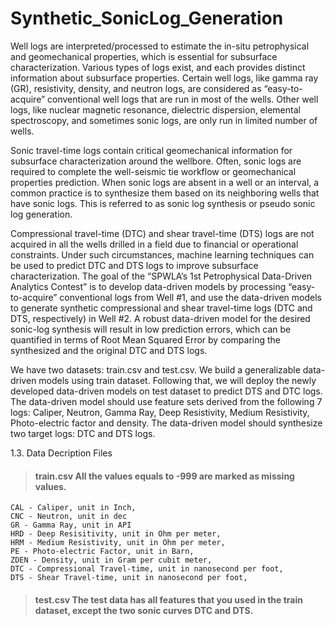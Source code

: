 # Synthetic_SonicLog_Generation
Well logs are interpreted/processed to estimate the in-situ petrophysical and geomechanical properties, which is essential for subsurface characterization. Various types of logs exist, and each provides distinct information about subsurface properties. Certain well logs, like gamma ray (GR), resistivity, density, and neutron logs, are considered as “easy-to-acquire” conventional well logs that are run in most of the wells. Other well logs, like nuclear magnetic resonance, dielectric dispersion, elemental spectroscopy, and sometimes sonic logs, are only run in limited number of wells.

Sonic travel-time logs contain critical geomechanical information for subsurface characterization around the wellbore. Often, sonic logs are required to complete the well-seismic tie workflow or geomechanical properties prediction. When sonic logs are absent in a well or an interval, a common practice is to synthesize them based on its neighboring wells that have sonic logs. This is referred to as sonic log synthesis or pseudo sonic log generation.

Compressional travel-time (DTC) and shear travel-time (DTS) logs are not acquired in all the wells drilled in a field due to financial or operational constraints. Under such circumstances, machine learning techniques can be used to predict DTC and DTS logs to improve subsurface characterization. The goal of the “SPWLA’s 1st Petrophysical Data-Driven Analytics Contest” is to develop data-driven models by processing “easy-to-acquire” conventional logs from Well #1, and use the data-driven models to generate synthetic compressional and shear travel-time logs (DTC and DTS, respectively) in Well #2. A robust data-driven model for the desired sonic-log synthesis will result in low prediction errors, which can be quantified in terms of Root Mean Squared Error by comparing the synthesized and the original DTC and DTS logs.

We have two datasets: train.csv and test.csv. We build a generalizable data-driven models using train dataset. Following that, we will deploy the newly developed data-driven models on test dataset to predict DTS and DTC logs. The data-driven model should use feature sets derived from the following 7 logs: Caliper, Neutron, Gamma Ray, Deep Resistivity, Medium Resistivity, Photo-electric factor and density. The data-driven model should synthesize two target logs: DTC and DTS logs.

1.3. Data Decription
Files

> #### train.csv All the values equals to -999 are marked as missing values.

    CAL - Caliper, unit in Inch,
    CNC - Neutron, unit in dec
    GR - Gamma Ray, unit in API
    HRD - Deep Resisitivity, unit in Ohm per meter,
    HRM - Medium Resistivity, unit in Ohm per meter,
    PE - Photo-electric Factor, unit in Barn,
    ZDEN - Density, unit in Gram per cubit meter,
    DTC - Compressional Travel-time, unit in nanosecond per foot,
    DTS - Shear Travel-time, unit in nanosecond per foot,

> #### test.csv The test data has all features that you used in the train dataset, except the two sonic curves DTC and DTS.

